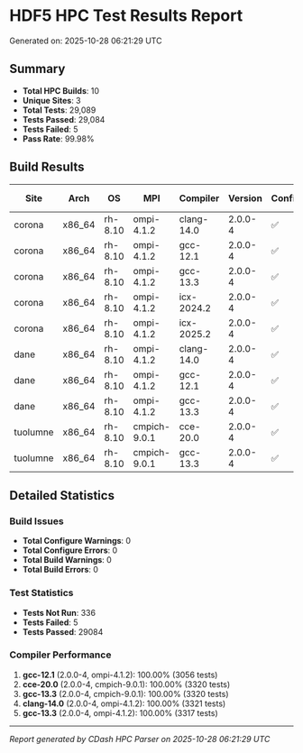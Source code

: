 # HDF5 HPC Test Results Report

Generated on: 2025-10-28 06:21:29 UTC

## Summary

- **Total HPC Builds**: 10
- **Unique Sites**: 3
- **Total Tests**: 29,089
- **Tests Passed**: 29,084
- **Tests Failed**: 5
- **Pass Rate**: 99.98%

## Build Results

| Site | Arch | OS | MPI | Compiler | Version | Configure | Build | Tests | Pass Rate |
|------|------|----|-----|----------|---------|-----------|-------|-------|-----------|
| corona | x86_64 | rh-8.10 | ompi-4.1.2 | clang-14.0 | 2.0.0-4 | ✅ | ✅ | 3321/3321 | 100.0% |
| corona | x86_64 | rh-8.10 | ompi-4.1.2 | gcc-12.1 | 2.0.0-4 | ✅ | ✅ | 3317/3317 | 100.0% |
| corona | x86_64 | rh-8.10 | ompi-4.1.2 | gcc-13.3 | 2.0.0-4 | ✅ | ✅ | 3317/3317 | 100.0% |
| corona | x86_64 | rh-8.10 | ompi-4.1.2 | icx-2024.2 | 2.0.0-4 | ✅ | ✅ | 3056/3058 | 99.9% |
| corona | x86_64 | rh-8.10 | ompi-4.1.2 | icx-2025.2 | 2.0.0-4 | ✅ | ✅ | 3056/3058 | 99.9% |
| dane | x86_64 | rh-8.10 | ompi-4.1.2 | clang-14.0 | 2.0.0-4 | ✅ | ✅ | 3321/3322 | 100.0% |
| dane | x86_64 | rh-8.10 | ompi-4.1.2 | gcc-12.1 | 2.0.0-4 | ✅ | ✅ | 3056/3056 | 100.0% |
| dane | x86_64 | rh-8.10 | ompi-4.1.2 | gcc-13.3 | 2.0.0-4 | ✅ | ✅ | 0/0 | 0.0% |
| tuolumne | x86_64 | rh-8.10 | cmpich-9.0.1 | cce-20.0 | 2.0.0-4 | ✅ | ✅ | 3320/3320 | 100.0% |
| tuolumne | x86_64 | rh-8.10 | cmpich-9.0.1 | gcc-13.3 | 2.0.0-4 | ✅ | ✅ | 3320/3320 | 100.0% |

## Detailed Statistics

### Build Issues
- **Total Configure Warnings**: 0
- **Total Configure Errors**: 0
- **Total Build Warnings**: 0
- **Total Build Errors**: 0

### Test Statistics
- **Tests Not Run**: 336
- **Tests Failed**: 5
- **Tests Passed**: 29084

### Compiler Performance
1. **gcc-12.1** (2.0.0-4, ompi-4.1.2): 100.00% (3056 tests)
2. **cce-20.0** (2.0.0-4, cmpich-9.0.1): 100.00% (3320 tests)
3. **gcc-13.3** (2.0.0-4, cmpich-9.0.1): 100.00% (3320 tests)
4. **clang-14.0** (2.0.0-4, ompi-4.1.2): 100.00% (3321 tests)
5. **gcc-13.3** (2.0.0-4, ompi-4.1.2): 100.00% (3317 tests)

---
*Report generated by CDash HPC Parser on 2025-10-28 06:21:29 UTC*
